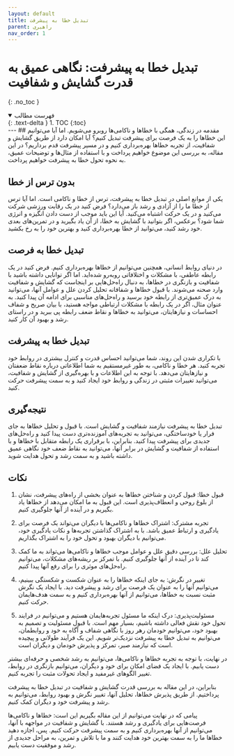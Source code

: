 ```yaml
---
layout: default
title: تبدیل خطا به پیشرفت
parent: راهبری
nav_order: 1
---
```


# تبدیل خطا به پیشرفت: نگاهی عمیق به قدرت گشایش و شفافیت
{: .no_toc }

<details open markdown="block">
  <summary>
    فهرست مطالب
  </summary>
  {: .text-delta }
1. TOC
{:toc}
</details>
---
## مقدمه
در زندگی، همگی با خطاها و ناکامی‌ها روبرو می‌شویم. اما آیا می‌توانیم این خطاها را به یک فرصت برای پیشرفت تبدیل کنیم؟ آیا امکان دارد از طریق گشایش و شفافیت، از تجربه خطاها بهره‌برداری کنیم و در مسیر پیشرفت قدم برداریم؟ در این مقاله، به بررسی این موضوع خواهیم پرداخت و با استفاده از مثال‌ها و توضیحات عمیق، به نحوه تحول خطا به پیشرفت خواهیم پرداخت.

## بدون ترس از خطا
یکی از موانع اصلی در تبدیل خطا به پیشرفت، ترس از خطا و ناکامی است. اما آیا ترس از خطا ما را از آزادی و رشد باز می‌دارد؟ فرض کنید در یک رقابت ورزشی شرکت می‌کنید و در یک حرکت اشتباه می‌کنید. آیا این باید موجب از دست دادن انگیزه و انرژی شما شود؟ برعکس، اگر بتوانید با گشایش به خطا، از آن یاد بگیرید و در تمرین‌های بعدی خود رشد کنید، می‌توانید از خطا بهره‌برداری کنید و بهترین خود را به رخ بکشید.

## تبدیل خطا به فرصت
در دنیای روابط انسانی، همچنین می‌توانیم از خطاها بهره‌برداری کنیم. فرض کنید در یک رابطه عاطفی، با مشکلات و اختلافاتی روبه‌رو شده‌اید. اما اگر توانایی داشته باشید با شفافیت و بازنگری در خطاها، به دنبال راه‌حل‌هایی بر اینجاست که گشایش و شفافیت وارد صحنه می‌شوند. با قبول خطاها و شفافانه تحلیل کردن علل و عوامل آنها، می‌توانید به درک عمیق‌تری از رابطه خود برسید و راه‌حل‌های مناسبی برای ادامه آن پیدا کنید. به عنوان مثال، اگر در یک رابطه با مشکلات ارتباطی مواجه هستید، با بیان صریح و شفاف احساسات و نیازهایتان، می‌توانید به خطاها و نقاط ضعف رابطه پی ببرید و در راستای رشد و بهبود آن کار کنید.

## تبدیل خطا به پیشرفت
با تکراری شدن این روند، شما می‌توانید احساس قدرت و کنترل بیشتری در روابط خود تجربه کنید. هر خطا و ناکامی، به طور غیرمستقیم به شما اطلاعاتی درباره نقاط ضعفتان و نیازهایتان می‌دهد. با توجه به این اطلاعات و با بهره‌گیری از گشایش و شفافیت، می‌توانید تغییرات مثبتی در زندگی و روابط خود ایجاد کنید و به سمت پیشرفت حرکت کنید.

## نتیجه‌گیری
تبدیل خطا به پیشرفت نیازمند شفافیت و گشایش است. با قبول و تحلیل خطاها به جای فرار یا خودساختگی، می‌توانید به تجربه‌های آموزنده‌تری دست پیدا کنید و راه‌حل‌های جدیدی برای پیشرفت پیدا کنید. بنابراین، با برقراری یک رابطه متقابل با خطاها و با استفاده از شفافیت و گشایش در برابر آنها، می‌توانید به نقاط ضعف خود نگاهی عمیق داشته باشید و به سمت رشد و تحول هدایت شوید.

## نکات
1. قبول خطا: قبول کردن و شناختن خطاها به عنوان بخشی از راه‌های پیشرفت، نشان از بلوغ روحی و انعطاف‌پذیری است. این قبول به ما امکان می‌دهد از خطاها یاد بگیریم و در آینده از آنها جلوگیری کنیم.

2. تجربه مشترک: اشتراک خطاها و ناکامی‌ها با دیگران می‌تواند یک فرصت برای یادگیری و ارتباط عمیق باشد. با به اشتراک گذاشتن تجربه‌ها و نکات یادگیری خود، می‌توانیم با دیگران بهبود و تحول خود را به اشتراک بگذاریم.

3. تحلیل علل: بررسی دقیق علل و عوامل موجب خطاها و ناکامی‌ها می‌تواند به ما کمک کند تا در آینده از آنها جلوگیری کنیم. با تمرکز بر ریشه‌های مشکلات، می‌توانیم راه‌حل‌های موثری را برای رفع آنها پیدا کنیم.

4. تغییر در نگرش: به جای اینکه خطاها را به عنوان شکست و شکستگی ببینیم، می‌توانیم آنها را به عنوان یک فرصت برای رشد و پیشرفت دید. با ایجاد یک نگرش مثبت نسبت به خطاها، می‌توانیم از آنها بهره‌برداری کنیم و به سمت هدف‌هایمان حرکت کنیم.

5. مسئولیت‌پذیری: درک اینکه ما مسئول تجربه‌هایمان هستیم و می‌توانیم در فرایند تحول خود نقش فعالی داشته باشیم، بسیار مهم است. با قبول مسئولیت و تصمیم به بهبود خود، می‌توانیم خودمان رهر روز با نگاهی شفاف و آگاه به خود و روابطمان، می‌توانیم به تبدیل خطا به پیشرفت نزدیک‌تر شویم. این یک فرآیند طولانی و پیچیده است که نیازمند صبر، تمرکز و پذیرش خودمان و دیگران است.

در نهایت، با توجه به تجربه خطاها و ناکامی‌ها، می‌توانیم به رشد شخصی و حرفه‌ای بیشتر دست یابیم. با ایجاد یک فضای امکان برای خود و دیگران، می‌توانیم بازنگری در روابط، تغییر الگوهای غیرمفید و ایجاد تحولات مثبت را تجربه کنیم.

بنابراین، در این مقاله به بررسی قدرت گشایش و شفافیت در تبدیل خطا به پیشرفت پرداختیم. از طریق پذیرش خطاها، تحلیل آنها، تغییر نگرش و بهبود روابط، می‌توانیم به رشد و پیشرفت خود و دیگران کمک کنیم.

پیامی که در نهایت می‌توانیم از این مقاله بگیریم این است: خطاها و ناکامی‌ها فرصت‌هایی برای یادگیری و رشد هستند. با گشایش و شفافیت در مواجهه با آنها، می‌توانیم از آنها بهره‌برداری کنیم و به سمت پیشرفت حرکت کنیم. پس، اجازه دهید خطاها ما را به سمت بهترین خود هدایت کنند و ما با تلاش و تمرین، به مراحل جدیدی از رشد و موفقیت دست یابیم.
